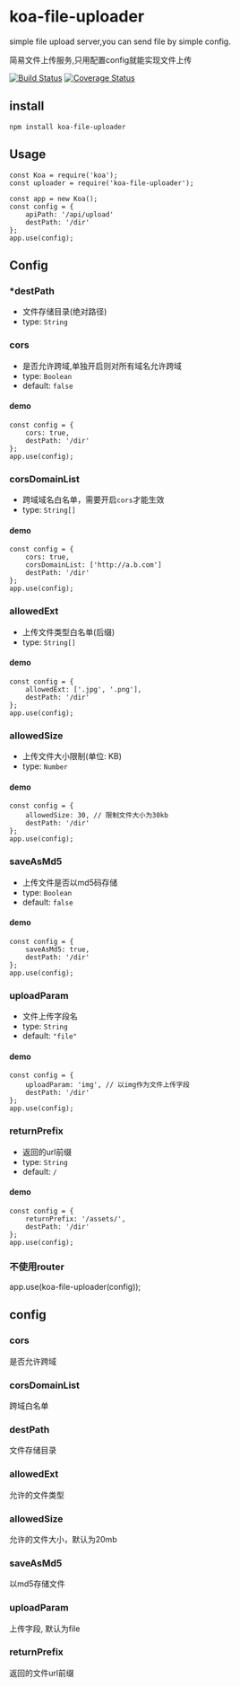 # koa-file-uploader


simple file upload server,you can send file by simple config.

简易文件上传服务,只用配置config就能实现文件上传

[![Build Status](https://travis-ci.org/backToNature/koa-file-uploader.svg?branch=master)](https://travis-ci.org/backToNature/koa-file-uploader)
[![Coverage Status](https://coveralls.io/repos/github/backToNature/koa-file-uploader/badge.svg)](https://coveralls.io/github/backToNature/koa-file-uploader)

## install

	npm install koa-file-uploader

## Usage
	
	const Koa = require('koa');
	const uploader = require('koa-file-uploader');
	
	const app = new Koa();
	const config = {
		apiPath: '/api/upload'
		destPath: '/dir'
	};
	app.use(config);

## Config

### *destPath

* 文件存储目录(绝对路径)
* type: ```String```


### cors

* 是否允许跨域,单独开启则对所有域名允许跨域
* type: ```Boolean```
* default: ```false```

#### demo

	const config = {
		cors: true,
		destPath: '/dir'
	};
	app.use(config);

### corsDomainList

* 跨域域名白名单，需要开启```cors```才能生效
* type: ```String[]```

#### demo

	const config = {
		cors: true,
		corsDomainList: ['http://a.b.com']
		destPath: '/dir'
	};
	app.use(config);

### allowedExt

* 上传文件类型白名单(后缀)
* type: ```String[]```

#### demo

	const config = {
		allowedExt: ['.jpg', '.png'],
		destPath: '/dir'
	};
	app.use(config);

### allowedSize

* 上传文件大小限制(单位: KB)
* type: ```Number```

#### demo

	const config = {
		allowedSize: 30, // 限制文件大小为30kb
		destPath: '/dir'
	};
	app.use(config);

### saveAsMd5

* 上传文件是否以md5码存储
* type: ```Boolean```
* default: ```false```

#### demo

	const config = {
		saveAsMd5: true,
		destPath: '/dir'
	};
	app.use(config);

### uploadParam

* 文件上传字段名
* type: ```String```
* default: ```"file"```

#### demo

	const config = {
		uploadParam: 'img', // 以img作为文件上传字段
		destPath: '/dir'
	};
	app.use(config);

### returnPrefix

* 返回的url前缀
* type: ```String```
* default: ```/```

#### demo

	const config = {
		returnPrefix: '/assets/',
		destPath: '/dir'
	};
	app.use(config);


















### 不使用router

app.use(koa-file-uploader(config));

## config

### cors

是否允许跨域

### corsDomainList

跨域白名单

### destPath

文件存储目录

### allowedExt

允许的文件类型

### allowedSize

允许的文件大小，默认为20mb

### saveAsMd5

以md5存储文件

### uploadParam

上传字段, 默认为file

### returnPrefix

返回的文件url前缀

